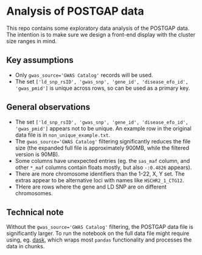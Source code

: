 # Analysis of POSTGAP data
This repo contains some exploratory data analysis of the POSTGAP data. The intention is to make sure we design a front-end display with the cluster size ranges in mind.

## Key assumptions
* Only `gwas_source='GWAS Catalog'` records will be used.
* The set `['ld_snp_rsID', 'gwas_snp', 'gene_id', 'disease_efo_id', 'gwas_pmid']` is unique across rows, so can be used as a primary key.

## General observations
* The set `['ld_snp_rsID', 'gwas_snp', 'gene_id', 'disease_efo_id', 'gwas_pmid']` appears not to be unique. An example row in the original data file is in `non_unique_example.txt`.
* The `gwas_source='GWAS Catalog'` filtering significantly reduces the file size (the expanded full file is approximately 900MB, while the filtered version is 90MB).
* Some columns have unexpected entries (eg. the `sas_maf` column, and other `*_maf` columns contain floats mostly, but also `-:0.4826` appears).
* There are more chromosome identifiers than the 1-22, X, Y set. The extras appear to be alternative loci with names like `HSCHR2_1_CTG12`.
* THere are rows where the gene and LD SNP are on different chromosomes.

## Technical note
Without the `gwas_source='GWAS Catalog'` filtering, the POSTGAP data file is significantly larger. To run the notebook on the full data file might require using, eg. [dask](http://dask.pydata.org/en/latest/dataframe.html), which wraps most `pandas` functionality and processes the data in chunks.
